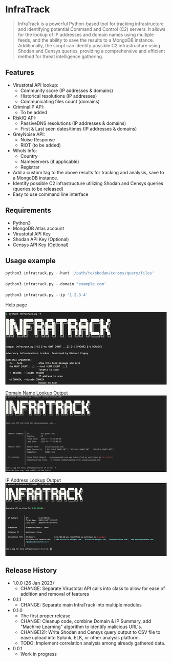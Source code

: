 # InfraTrack
> InfraTrack is a powerful Python-based tool for tracking infrastructure and identifying potential Command and Control (C2) servers. It allows for the lookup of IP addresses and domain names using multiple feeds, and 
the ability to save the results to a MongoDB instance. Additionally, the script can identify possible C2 infrastructure using Shodan and Censys queries, providing a comprehensive and efficient method for threat 
intelligence gathering.

 ## Features
* Virustotal API lookup:
  * Community score (IP addresses & domains)
  * Historical resolutions (IP addresses)
  * Communicating files count (domains)
* CriminalIP API:
  * To be added
* RiskIQ API:
  * PassiveDNS resolutions (IP addresses & domains)
  * First & Last seen dates/times (IP addresses & domains)
* GreyNoise API:
  * Noise Response
  * RIOT (to be added)
* WhoIs Info:
  * Country
  * Nameservers (if applicable)
  * Registrar 
* Add a custom tag to the above results for tracking and analysis, save to a MongoDB instance.
* Identify possible C2 infrastructure utilizing Shodan and Censys queries (queries to be released)
* Easy to use command line interface

## Requirements
* Python3 
* MongoDB Atlas account
* Virustotal API Key
* Shodan API Key (Optional)
* Censys API Key (Optional)

<!-- ![](screenshot.png) -->
<!---
## Installation

OS X & Linux:

```sh
npm install my-crazy-module --save
```

Windows:

```sh
edit autoexec.bat
```
--->
## Usage example

```python
python3 infratrack.py --hunt '/path/to/shodan/censys/query/files'

python3 infratrack.py --domain 'example.com'

python3 infratrack.py --ip '1.2.3.4'
```

Help page

![Screenshot](https://github.com/mrippey/InfraTrack/blob/master/images/Help0.png)

Domain Name Lookup Output
![Screenshot](https://github.com/mrippey/InfraTrack/blob/master/images/domain_lookup_example.png)

IP Address Lookup  Output
![Screenshot](https://github.com/mrippey/InfraTrack/blob/master/images/iplkup_example.png)

<!---
A few motivating and useful examples of how your product can be used. Spice this up with code blocks and potentially more screenshots.

_For more examples and usage, please refer to the [Wiki][wiki]._

## Development setup

Describe how to install all development dependencies and how to run an automated test-suite of some kind. Potentially do this for multiple platforms.

```sh
make install
npm test
```
--->
## Release History
<!---
* 0.2.1
    * CHANGE: Update docs (module code remains unchanged)
* 0.2.0
    * CHANGE: Remove `setDefaultXYZ()`
    * ADD: Add `init()` -->
* 1.0.0 (26 Jan 2023)
    * CHANGE: Separate Virustotal API calls into class to allow for ease of addition and removal of features
* 0.1.1
    * CHANGE: Separate main InfraTrack into multiple modules
* 0.1.0
    * The first proper release
    * CHANGE: Cleanup code, combine Domain & IP Summary, add "Machine Learning" algorithm to identify malicious URL's. 
    * CHANGE(2): Write Shodan and Censys query output to CSV file to ease upload into Splunk, ELK, or other analysis platform.
    * TODO: Implement correlation analysis among already gathered data.
* 0.0.1
    * Work in progress
<!-- [https://github.com/yourname/github-link](https://github.com/mrippey/) -->
<!---
## Contributing

1. Fork it (<https://github.com/yourname/yourproject/fork>)
2. Create your feature branch (`git checkout -b feature/fooBar`)
3. Commit your changes (`git commit -am 'Add some fooBar'`)
4. Push to the branch (`git push origin feature/fooBar`)
5. Create a new Pull Request
--->
<!-- Markdown link & img dfn's 
[npm-image]: https://img.shields.io/npm/v/datadog-metrics.svg?style=flat-square
[npm-url]: https://npmjs.org/package/datadog-metrics
[npm-downloads]: https://img.shields.io/npm/dm/datadog-metrics.svg?style=flat-square
[travis-image]: https://img.shields.io/travis/dbader/node-datadog-metrics/master.svg?style=flat-square
[travis-url]: https://travis-ci.org/dbader/node-datadog-metrics
[wiki]: https://github.com/yourname/yourproject/wiki
--->

